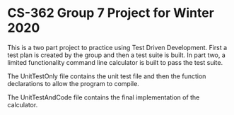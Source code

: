 # CS-362 Group 7 Project for Winter 2020

This is a two part project to practice using Test Driven Development. First a test plan is created by the group and then a test suite is built. In part two, a limited functionality command line calculator is built to pass the test suite.

The UnitTestOnly file contains the unit test file and then the function declarations to allow the program to compile.

The UnitTestAndCode file contains the final implementation of the calculator.